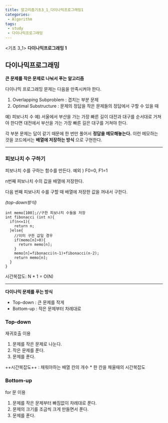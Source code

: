 ```yaml
---
title: 알고리즘기초3_1_다이나믹프로그래밍1
categories:
 - Algorithm
tags:
 - study
 - 다이나믹프로그래밍
---
```



<기초 3_1>  **다이나믹프로그래밍 1**

## 다이나믹프로그래밍

**큰 문제를 작은 문제로 나눠서 푸는 알고리즘**

다이나믹 프로그래밍 문제는 다음을 만족시켜야 한다.

1. Overlapping Subproblem : 겹치는 부분 문제
2. Optimal Substructure : 문제의 정답을 작은 문제들의 정답에서 구할 수 있을 때

예) 피보나치 수
예) 서울에서 부산을 가는 가장 빠른 길이 대전과 대구를 순서대로 거쳐야 한다면 대전에서 부산을 가는 가장 빠른 길은 대구를 거쳐야 한다.

각 부분 문제는 답이 같기 때문에 한 번만 풀어서 **정답을 메모해놓는다.**
이런 메모하는 것을 코드에서는 **배열에 저장하는 방식** 으로 구현한다.

_ _ _

### 피보나치 수 구하기

피보나치 수를 구하는 함수를 만든다.
예외 ) F0=0, F1=1

n번째 피보나치 수의 값을 배열에 저장한다.

다음 번째 피보나치 수를 구할 때 배열에 저장한 값을 꺼내서 구한다.

*(top-down방식)*

```
int memo[100];//구한 피보나치 수들을 저장
int fibonacci (int n){
  if(n<=1){
    return n;
  }else{
    //이미 구한 값일 경우
    if(memo[n]>0){
      return memo[n];
    }
    memo[n]=fibonacci(n-1)+fibonacci(n-2);
    return memo[n];
  }
}
```

시간복잡도: N * 1 = O(N)  
_ _ _

**다이나믹 문제를 푸는 방식**

- Top-down : 큰 문제를 작게
- Bottom-up : 작은 문제부터 차례대로

### Top-down

재귀호출 이용

1. 문제를 작은 문제로 나눈다.
2. 작은 문제를 푼다.
3. 문제를 푼다.

++시간복잡도++ : 채워야하는 배열 칸의 개수 * 한 칸을 채울때의 시간복잡도


### Bottom-up

for 문 이용

1. 문제를 작은 문제부터 빠짐없이 차례대로 푼다.
2. 문제의 크기를 조금씩 크게 만들면서 푼다.
3. 문제를 푼다.
